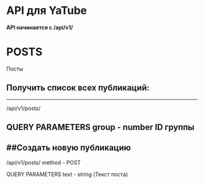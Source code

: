 # API для YaTube

**API начинается с /api/v1/**

# POSTS
Посты

## Получить список всех публикаций:
---------------------------------------
/api/v1/posts/

QUERY PARAMETERS 
group - number ID группы
---------------------------------------

##Создать новую публикацию
---------------------------------------
/api/v1/posts/
method - POST

QUERY PARAMETERS 
text - string (Текст поста)